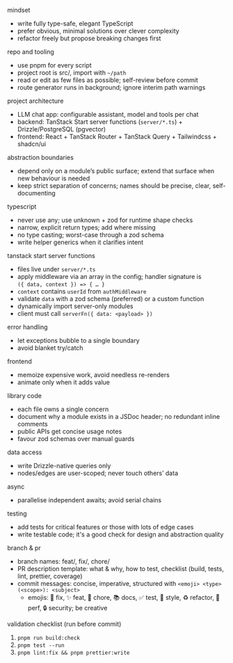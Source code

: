 mindset

- write fully type-safe, elegant TypeScript
- prefer obvious, minimal solutions over clever complexity
- refactor freely but propose breaking changes first

repo and tooling

- use pnpm for every script
- project root is src/, import with `~/path`
- read or edit as few files as possible; self-review before commit
- route generator runs in background; ignore interim path warnings

project architecture

- LLM chat app: configurable assistant, model and tools per chat
- backend: TanStack Start server functions (`server/*.ts`) + Drizzle/PostgreSQL (pgvector)
- frontend: React + TanStack Router + TanStack Query + Tailwindcss + shadcn/ui

abstraction boundaries

- depend only on a module’s public surface; extend that surface when new behaviour is needed
- keep strict separation of concerns; names should be precise, clear, self-documenting

typescript

- never use any; use unknown + zod for runtime shape checks
- narrow, explicit return types; add where missing
- no type casting; worst-case through a zod schema
- write helper generics when it clarifies intent

tanstack start server functions

- files live under `server/*.ts`
- apply middleware via an array in the config; handler signature is  
  `({ data, context }) => { … }`
- `context` contains `userId` from `authMiddleware`
- validate `data` with a zod schema (preferred) or a custom function
- dynamically import server-only modules
- client must call `serverFn({ data: <payload> })`

error handling

- let exceptions bubble to a single boundary
- avoid blanket try/catch

frontend

- memoize expensive work, avoid needless re-renders
- animate only when it adds value

library code

- each file owns a single concern
- document why a module exists in a JSDoc header; no redundant inline comments
- public APIs get concise usage notes
- favour zod schemas over manual guards

data access

- write Drizzle-native queries only
- nodes/edges are user-scoped; never touch others’ data

async

- parallelise independent awaits; avoid serial chains

testing

- add tests for critical features or those with lots of edge cases
- write testable code; it's a good check for design and abstraction quality

branch & pr

- branch names: feat/, fix/, chore/
- PR description template: what & why, how to test, checklist (build, tests, lint, prettier, coverage)
- commit messages: concise, imperative, structured with `<emoji> <type>(<scope>): <subject>`
  - emojis: 🐛 fix, ✨ feat, 🔧 chore, 📚 docs, ✅ test, 🎨 style, ♻️ refactor, 🚀 perf, 🔒 security; be creative

validation checklist (run before commit)

1. `pnpm run build:check`
2. `pnpm test --run`
3. `pnpm lint:fix && pnpm prettier:write`
